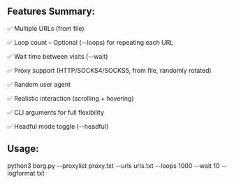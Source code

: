 ## Features Summary:

✅ Multiple URLs (from file)

✅ Loop count – Optional (--loops) for repeating each URL

✅ Wait time between visits (--wait)

✅ Proxy support (HTTP/SOCKS4/SOCKS5, from file, randomly rotated)

✅ Random user agent

✅ Realistic interaction (scrolling + hovering)

✅ CLI arguments for full flexibility

✅ Headful mode toggle (--headful)


## Usage:  
python3 borg.py --proxylist proxy.txt --urls urls.txt --loops 1000 --wait 10 --logformat txt
